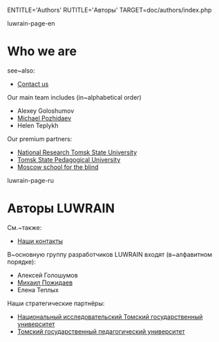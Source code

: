 
ENTITLE='Authors'
RUTITLE='Авторы'
TARGET=doc/authors/index.php

luwrain-page-en

# Who we are

see~also:

* [Contact us](local:/doc/contacts/)

Our main team includes (in~alphabetical order)

* Alexey Goloshumov
* [Michael Pozhidaev](http://marigostra.com)
* Helen Teplykh


Our premium partners:

* [National Research Tomsk State University](http://tsu.ru)
* [Tomsk State Pedagogical University](http://www.tspu.edu.ru)
* [Moscow school for the blind](http://schisv1.mskobr.ru/info_edu/basics/)


luwrain-page-ru

# Авторы LUWRAIN

См.~также:

* [Наши контакты](local:/doc/contacts/)

В~основную группу разработчиков LUWRAIN входят (в~алфавитном порядке):

* Алексей Голошумов
* [Михаил Пожидаев](http://marigostra.ru)
* Елена Теплых


Наши стратегические партнёры:

* [Национальный исследовательский Томский государственный университет](http://tsu.ru)
* [Томский государственный педагогический университет](http://www.tspu.edu.ru)

